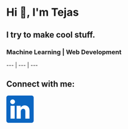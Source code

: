 # Hi 👋, I'm Tejas
## I try to make cool stuff.
### Machine Learning | Web Development
--- | --- | ---

## Connect with me:
<p align="left">
<a href="https://www.linkedin.com/in/tejas-binu-04b493230/" target="blank"><img align="center" src="img/linkedin.png" alt="linkedin"  /></a>
